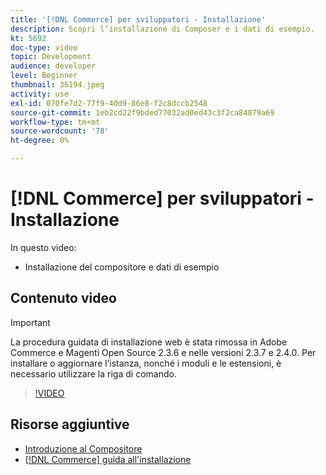 ```yaml
---
title: '[!DNL Commerce] per sviluppatori - Installazione'
description: Scopri l’installazione di Composer e i dati di esempio.
kt: 5692
doc-type: video
topic: Development
audience: developer
level: Beginner
thumbnail: 36194.jpeg
activity: use
exl-id: 070fe7d2-77f9-40d9-86e8-f2c8dccb2548
source-git-commit: 1eb2cd22f9bded77032ad0ed43c3f2ca84879a69
workflow-type: tm+mt
source-wordcount: '78'
ht-degree: 0%

---
```


# [!DNL Commerce] per sviluppatori - Installazione

In questo video:

- Installazione del compositore e dati di esempio

## Contenuto video

>[!IMPORTANT]
>
>La procedura guidata di installazione web è stata rimossa in Adobe Commerce e Magenti Open Source 2.3.6 e nelle versioni 2.3.7 e 2.4.0. Per installare o aggiornare l’istanza, nonché i moduli e le estensioni, è necessario utilizzare la riga di comando.

>[!VIDEO](https://video.tv.adobe.com/v/36194?quality=12&learn=on)

## Risorse aggiuntive

- [Introduzione al Compositore](https://devdocs.magento.com/guides/v2.4/extension-dev-guide/intro/intro-composer.html)
- [[!DNL Commerce] guida all&#39;installazione](https://devdocs.magento.com/guides/v2.4/install-gde/install-flow-diagram.html)

